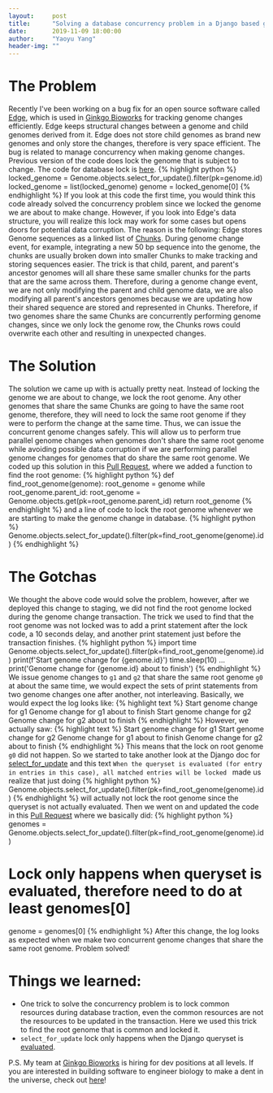 ```yaml
---
layout:     post
title:      "Solving a database concurrency problem in a Django based genome tracking software"
date:       2019-11-09 18:00:00
author:     "Yaoyu Yang"
header-img: ""
---
```


# The Problem
Recently I've been working on a bug fix for an open source software called [Edge](https://github.com/ginkgobioworks/edge), which is used in [Ginkgo Bioworks](https://github.com/ginkgobioworks/) for tracking genome changes efficiently. Edge keeps structural changes between a genome and child genomes derived from it. Edge does not store child genomes as brand new genomes and only store the changes, therefore is very space efficient. The bug is related to manage concurrency when making genome changes. Previous version of the code does lock the genome that is subject to change. The code for database lock is [here](https://github.com/ginkgobioworks/edge/blob/d675b24ca541f325298cc67fb458bfcf6deb18f7/src/edge/recombine.py#L556).
{% highlight python %}
locked_genome = Genome.objects.select_for_update().filter(pk=genome.id)
locked_genome = list(locked_genome)
genome = locked_genome[0]
{% endhighlight %}
If you look at this code the first time, you would think this code already solved the concurrency problem since we locked the genome we are about to make change. However, if you look into Edge's data structure, you will realize this lock may work for some cases but opens doors for potential data corruption. The reason is the following: Edge stores Genome sequences as a linked list of [Chunks](https://github.com/ginkgobioworks/edge/blob/master/src/edge/models/chunk.py#L80). During genome change event, for example, integrating a new 50 bp sequence into the genome, the chunks are usually broken down into smaller Chunks to make tracking and storing sequences easier. The trick is that child, parent, and parent's ancestor genomes will all share these same smaller chunks for the parts that are the same across them. Therefore, during a genome change event, we are not only modifying the parent and child genome data, we are also modifying all parent's ancestors genomes because we are updating how their shared sequence are stored and represented in Chunks. Therefore, if two genomes share the same Chunks are concurrently performing genome changes, since we only lock the genome row, the Chunks rows could overwrite each other and resulting in unexpected changes.
# The Solution
The solution we came up with is actually pretty neat. Instead of locking the genome we are about to change, we lock the root genome. Any other genomes that share the same Chunks are going to have the same root genome, therefore, they will need to lock the same root genome if they were to perform the change at the same time. Thus, we can issue the concurrent genome changes safely. This will allow us to perform true parallel genome changes when genomes don't share the same root genome while avoiding possible data corruption if we are performing parallel genome changes for genomes that do share the same root genome.
We coded up this solution in this [Pull Request](https://github.com/ginkgobioworks/edge/pull/33), where we added a function to find the root genome:
{% highlight python %}
def find_root_genome(genome):
    root_genome = genome
    while root_genome.parent_id:
        root_genome = Genome.objects.get(pk=root_genome.parent_id)
    return root_genome
{% endhighlight %}
and a line of code to lock the root genome whenever we are starting to make the genome change in database.
{% highlight python %}
Genome.objects.select_for_update().filter(pk=find_root_genome(genome).id)
{% endhighlight %}
# The Gotchas
We thought the above code would solve the problem, however, after we deployed this change to staging, we did not find the root genome locked during the genome change transaction. The trick we used to find that the root genome was not locked was to add a print statement after the lock code, a 10 seconds delay, and another print statement just before the transaction finishes.
{% highlight python %}
import time
Genome.objects.select_for_update().filter(pk=find_root_genome(genome).id)
print(f'Start genome change for {genome.id}')
time.sleep(10)
...
print('Genome change for {genome.id} about to finish')
{% endhighlight %}
We issue genome changes to `g1` and `g2` that share the same root genome `g0` at about the same time, we would expect the sets of print statements from two genome changes one after another, not interleaving. Basically, we would expect the log looks like:
{% highlight text %}
Start genome change for g1
Genome change for g1 about to finish
Start genome change for g2
Genome change for g2 about to finish
{% endhighlight %}
However, we actually saw:
{% highlight text %}
Start genome change for g1
Start genome change for g2
Genome change for g1 about to finish
Genome change for g2 about to finish
{% endhighlight %}
This means that the lock on root genome `g0` did not happen. So we started to take another look at the Django doc for [select_for_update](https://docs.djangoproject.com/en/2.2/ref/models/querysets/#select-for-update) and this text `When the queryset is evaluated (for entry in entries in this case), all matched entries will be locked ` made us realize that just doing
{% highlight python %}
Genome.objects.select_for_update().filter(pk=find_root_genome(genome).id)
{% endhighlight %}
will actually not lock the root genome since the queryset is not actually evaluated. Then we went on and updated the code in this [Pull Request](https://github.com/ginkgobioworks/edge/pull/35) where we basically did:
{% highlight python %}
genomes = Genome.objects.select_for_update().filter(pk=find_root_genome(genome).id)
# Lock only happens when queryset is evaluated, therefore need to do at least genomes[0]
genome = genomes[0]
{% endhighlight %}
After this change, the log looks as expected when we make two concurrent genome changes that share the same root genome. Problem solved!
# Things we learned:

* One trick to solve the concurrency problem is to lock common resources during database traction, even the common resources are not the resources to be updated in the transaction. Here we used this trick to find the root genome that is common and locked it.
* `select_for_update` lock only happens when the Django queryset is [evaluated](https://docs.djangoproject.com/en/2.2/ref/models/querysets/#when-querysets-are-evaluated).

P.S. My team at [Ginkgo Bioworks](https://www.ginkgobioworks.com/) is hiring for dev positions at all levels. If you are interested in building software to engineer biology to make a dent in the universe, check out [here](https://www.ginkgobioworks.com/careers/)!

